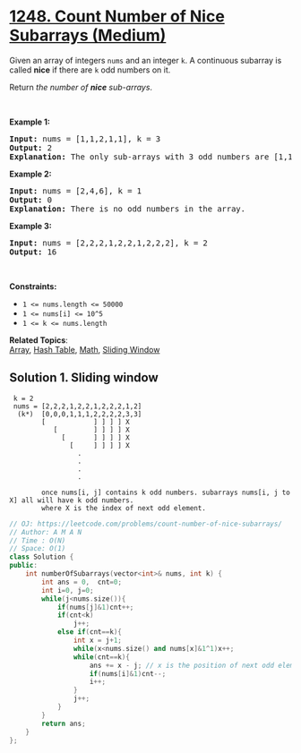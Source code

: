 # [1248. Count Number of Nice Subarrays (Medium)](https://leetcode.com/problems/count-number-of-nice-subarrays/)

<p>Given an array of integers <code>nums</code> and an integer <code>k</code>. A continuous subarray is called <strong>nice</strong> if there are <code>k</code> odd numbers on it.</p>

<p>Return <em>the number of <strong>nice</strong> sub-arrays</em>.</p>

<p>&nbsp;</p>
<p><strong>Example 1:</strong></p>

<pre><strong>Input:</strong> nums = [1,1,2,1,1], k = 3
<strong>Output:</strong> 2
<strong>Explanation:</strong> The only sub-arrays with 3 odd numbers are [1,1,2,1] and [1,2,1,1].
</pre>

<p><strong>Example 2:</strong></p>

<pre><strong>Input:</strong> nums = [2,4,6], k = 1
<strong>Output:</strong> 0
<strong>Explanation:</strong> There is no odd numbers in the array.
</pre>

<p><strong>Example 3:</strong></p>

<pre><strong>Input:</strong> nums = [2,2,2,1,2,2,1,2,2,2], k = 2
<strong>Output:</strong> 16
</pre>

<p>&nbsp;</p>
<p><strong>Constraints:</strong></p>

<ul>
	<li><code>1 &lt;= nums.length &lt;= 50000</code></li>
	<li><code>1 &lt;= nums[i] &lt;= 10^5</code></li>
	<li><code>1 &lt;= k &lt;= nums.length</code></li>
</ul>

**Related Topics**:  
[Array](https://leetcode.com/tag/array/), [Hash Table](https://leetcode.com/tag/hash-table/), [Math](https://leetcode.com/tag/math/), [Sliding Window](https://leetcode.com/tag/sliding-window/)

## Solution 1. Sliding window

```
 k = 2
 nums = [2,2,2,1,2,2,1,2,2,2,1,2]
  (k*)  [0,0,0,1,1,1,2,2,2,2,3,3]
        [            ] ] ] ] X
           [         ] ] ] ] X
             [       ] ] ] ] X
               [     ] ] ] ] X
                 .
                 .
                 .
                 .

        once nums[i, j] contains k odd numbers. subarrays nums[i, j to X] all will have k odd numbers.
        where X is the index of next odd element. 
```

```cpp
// OJ: https://leetcode.com/problems/count-number-of-nice-subarrays/
// Author: A M A N
// Time : O(N)
// Space: O(1)
class Solution {
public:
    int numberOfSubarrays(vector<int>& nums, int k) {
        int ans = 0,  cnt=0;
        int i=0, j=0;
        while(j<nums.size()){
            if(nums[j]&1)cnt++;
            if(cnt<k)
                j++;
            else if(cnt==k){
                int x = j+1;
                while(x<nums.size() and nums[x]&1^1)x++;
                while(cnt==k){
                    ans += x - j; // x is the position of next odd element, before that all the sub arrays will be have cnt==k only.
                    if(nums[i]&1)cnt--;
                    i++;
                }
                j++;
            }
        }
        return ans;
    }
};
```
